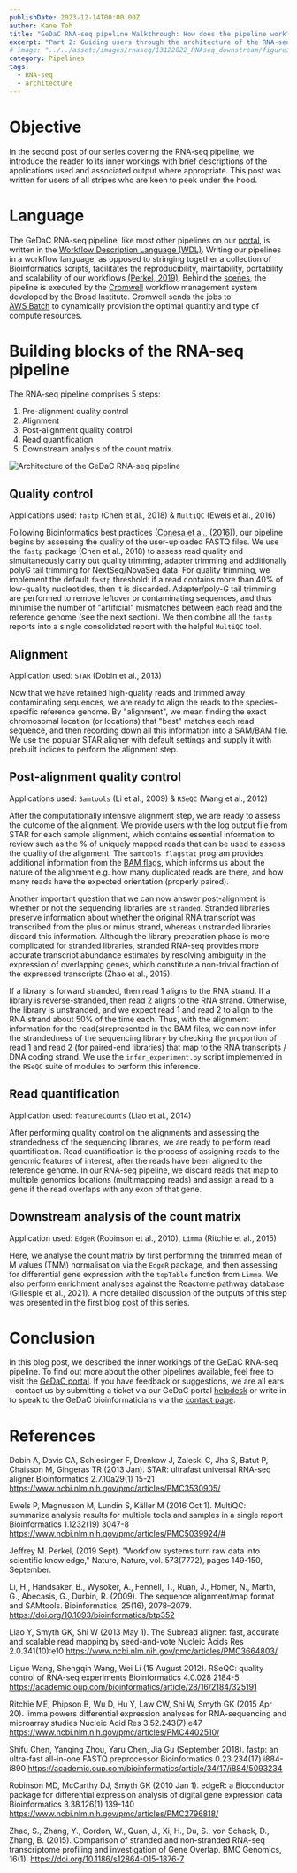 ```yaml
---
publishDate: 2023-12-14T00:00:00Z
author: Kane Toh
title: "GeDaC RNA-seq pipeline Walkthrough: How does the pipeline work?"
excerpt: "Part 2: Guiding users through the architecture of the RNA-seq pipeline"
# image: "../../assets/images/rnaseq/13122022_RNAseq_downstream/figure1_exptDesign.png"
category: Pipelines
tags:
  - RNA-seq
  - architecture
---
```


# Objective 

In the second post of our series covering the RNA-seq pipeline, we introduce
the reader to its inner workings with brief descriptions of
the applications used and associated output where appropriate. This post was written for users of all stripes 
who are keen to peek under the hood.

# Language

The GeDaC RNA-seq pipeline, like most other pipelines on our [portal](https://www.portal.gedac.org/), is written in the [Workflow Description Language (WDL)](https://github.com/openwdl/wdl).
Writing our pipelines in a workflow language, as opposed to stringing together a
collection of Bioinformatics scripts, facilitates the reproducibility, maintability, portability and scalability of
our workflows [(Perkel, 2019)](https://www.nature.com/articles/d41586-019-02619-z). Behind
the [scenes](https://www.gedac.org/blog/010822_gedac_portal_beta_release/), the pipeline is executed by the [Cromwell](https://github.com/broadinstitute/cromwell) workflow 
management system developed by the Broad Institute. Cromwell sends the jobs to  
[AWS Batch](https://aws.amazon.com/batch/) to dynamically provision the optimal quantity and type of compute resources.

# Building blocks of the RNA-seq pipeline

The RNA-seq pipeline comprises 5 steps: 

1. Pre-alignment quality control  
2. Alignment
3. Post-alignment quality control
4. Read quantification
5. Downstream analysis of the count matrix. 

![Architecture of the GeDaC RNA-seq pipeline](../../assets/images/rnaseq/14122022_RNAseq_structure/figure1_pipelinev2.png "Figure 1: Architecture of the GeDaC RNA-seq pipeline")

## Quality control

Applications used: `fastp` (Chen et al., 2018) & `MultiQC` (Ewels et al., 2016)

Following Bioinformatics best practices ([Conesa et al., (2016)](https://genomebiology.biomedcentral.com/articles/10.1186/s13059-016-0881-8)), our pipeline 
begins by assessing the quality of the user-uploaded FASTQ files. We use the 
`fastp` package (Chen et al., 2018) to assess read quality and 
simultaneously carry out quality trimming, adapter trimming and 
additionally polyG tail trimming for NextSeq/NovaSeq data. For quality trimming, 
we implement the default `fastp` threshold: if a read contains more than 40% of low-quality 
nucleotides, then it is discarded. Adapter/poly-G tail trimming are performed to remove leftover or contaminating 
sequences, and thus minimise the number of "artificial" mismatches between each read and the reference genome 
(see the next section). We then combine all the `fastp` reports into a single consolidated report
with the helpful `MultiQC` tool. 

## Alignment

Application used: `STAR` (Dobin et al., 2013)

Now that we have retained high-quality reads and trimmed away contaminating sequences,
we are ready to align the reads to the species-specific reference genome. By "alignment",
we mean finding the exact chromosomal location (or locations) that "best" matches each read sequence, and then recording down all this information into a SAM/BAM file. We use the popular STAR aligner
with default settings and supply it with prebuilt indices to perform the alignment step. 

## Post-alignment quality control 

Applications used: `Samtools` (Li et al., 2009) & `RSeQC` (Wang et al., 2012)

After the computationally intensive alignment step, we are ready to assess the outcome
of the alignment. We provide users with the log output file from STAR for each
sample alignment, which contains essential information to review such as the % of uniquely mapped
reads that can be used to assess the quality of the alignment. The `samtools flagstat`
program provides additional information from the [BAM flags](https://samtools.github.io/hts-specs/SAMv1.pdf), 
which informs us about the nature of the alignment e.g. how many duplicated reads are there, and how many reads 
have the expected orientation (properly paired).

Another important question that we can now answer post-alignment
is whether or not the sequencing libraries are `stranded`. Stranded libraries preserve
information about whether the original RNA transcript was transcribed
from the plus or minus strand, whereas unstranded libraries discard this information. 
Although the library preparation phase is more complicated for stranded libraries, 
stranded RNA-seq provides more accurate transcript abundance estimates by resolving
ambiguity in the expression of overlapping genes, which constitute a non-trivial
fraction of the expressed transcripts (Zhao et al., 2015).

If a library is forward stranded, then read 1 aligns to the RNA strand. If a library is reverse-stranded, then
read 2 aligns to the RNA strand. Otherwise, the library is unstranded, and we expect read 1 and
read 2 to align to the RNA strand about 50% of the time each. Thus, with the alignment information for
the read(s)represented in the BAM files, we can now infer the strandedness of the sequencing library by checking
the proportion of read 1 and read 2 (for paired-end libraries) that map to the RNA transcripts / DNA coding strand. 
We use the `infer_experiment.py` script implemented in the `RSeQC` suite of modules to 
perform this inference. 

## Read quantification

Application used: `featureCounts` (Liao et al., 2014)

After performing quality control on the alignments and assessing the strandedness 
of the sequencing libraries, we are ready to perform read quantification. Read quantification
is the process of assigning reads to the genomic features of interest, after the reads
have been aligned to the reference genome. In our RNA-seq pipeline, we discard
reads that map to multiple genomics locations (multimapping reads) and assign a read to 
a gene if the read overlaps with any exon of that gene. 

## Downstream analysis of the count matrix

Application used: `EdgeR` (Robinson et al., 2010), `Limma` (Ritchie et al., 2015)

Here, we analyse the count matrix by first performing the trimmed mean of M values (TMM)
normalisation via the `EdgeR` package, and then assessing for differential
gene expression with the `topTable` function from `Limma`. We also perform
enrichment analyses against the Reactome pathway database (Gillespie et al., 2021).
A more detailed discussion of the outputs of this step was presented in the first
blog [post](https://www.gedac.org/blog/131222_rnaseq_downstream) of this series. 

# Conclusion

In this blog post, we described the inner workings of the GeDaC RNA-seq pipeline. 
To find out more about the other pipelines available, feel free to visit the 
[GeDaC portal](https://www.portal.gedac.org). If you have feedback or suggestions, we 
are all ears - contact us by submitting a ticket via our GeDaC portal [helpdesk](https://www.portal.gedac.org/helpdesk/)
or write in to speak to the GeDaC bioinformaticians via the [contact page](https://www.gedac.org).

# References

Dobin A, Davis CA, Schlesinger F, Drenkow J, Zaleski C, Jha S, Batut P, Chaisson M, Gingeras TR (2013 Jan). STAR: ultrafast universal RNA-seq aligner Bioinformatics 2.7.10a29(1) 15-21 https://www.ncbi.nlm.nih.gov/pmc/articles/PMC3530905/

Ewels P, Magnusson M, Lundin S, Käller M (2016 Oct 1). MultiQC: summarize analysis results for multiple tools and samples in a single report Bioinformatics 1.1232(19) 3047-8 https://www.ncbi.nlm.nih.gov/pmc/articles/PMC5039924/#

Jeffrey M. Perkel, (2019 Sept). "Workflow systems turn raw data into scientific knowledge," Nature, Nature, vol. 573(7772), pages 149-150, September.

Li, H., Handsaker, B., Wysoker, A., Fennell, T., Ruan, J., Homer, N., Marth, G., Abecasis, G., Durbin, R. (2009). The sequence alignment/map format and SAMtools. Bioinformatics, 25(16), 2078–2079. https://doi.org/10.1093/bioinformatics/btp352 

Liao Y, Smyth GK, Shi W (2013 May 1). The Subread aligner: fast, accurate and scalable read mapping by seed-and-vote Nucleic Acids Res 2.0.341(10):e10 https://www.ncbi.nlm.nih.gov/pmc/articles/PMC3664803/

Liguo Wang, Shengqin Wang, Wei Li (15 August 2012). RSeQC: quality control of RNA-seq experiments Bioinformatics 4.0.028 2184-5 https://academic.oup.com/bioinformatics/article/28/16/2184/325191

Ritchie ME, Phipson B, Wu D, Hu Y, Law CW, Shi W, Smyth GK (2015 Apr 20). limma powers differential expression analyses for RNA-sequencing and microarray studies Nucleic Acid Res 3.52.243(7):e47 https://www.ncbi.nlm.nih.gov/pmc/articles/PMC4402510/

Shifu Chen, Yanqing Zhou, Yaru Chen, Jia Gu (September 2018). fastp: an ultra-fast all-in-one FASTQ preprocessor Bioinformatics 0.23.234(17) i884-i890 https://academic.oup.com/bioinformatics/article/34/17/i884/5093234

Robinson MD, McCarthy DJ, Smyth GK (2010 Jan 1). edgeR: a Bioconductor package for differential expression analysis of digital gene expression data Bioinformatics 3.38.126(1) 139-140 https://www.ncbi.nlm.nih.gov/pmc/articles/PMC2796818/

Zhao, S., Zhang, Y., Gordon, W., Quan, J., Xi, H., Du, S., von Schack, D., Zhang, B. (2015). Comparison of stranded and non-stranded RNA-seq transcriptome profiling and investigation of Gene Overlap. BMC Genomics, 16(1). https://doi.org/10.1186/s12864-015-1876-7 